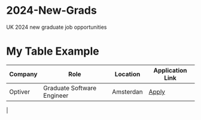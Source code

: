 # 2024-New-Grads
UK 2024 new graduate job opportunities

# My Table Example

| Company | Role | Location | Application Link |
| -------- | -------- | -------- | -------- |
| Optiver  | Graduate Software Engineer | Amsterdan | [Apply](https://optiver.com/working-at-optiver/career-opportunities/6642543002/?gh_jid=6642543002&gh_src=a4d522322us&utm_campaign=EU+Campus+Season+2023&utm_medium=email&_hsmi=272988687&_hsenc=p2ANqtz--Uho1QJMuXdbWErtOD6rvax3kpbsRqjumToKYPTSN9NUr0UKS5e7Y-b25yI3qc1HfmvY6c7QF1J7E4ghPxzP5lsJB6gQ&utm_content=272988687&utm_source=hs_email) |
  |

